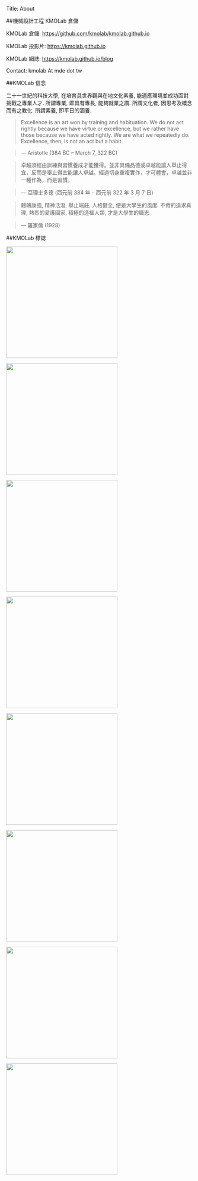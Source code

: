 Title: About

##機械設計工程 KMOLab 倉儲

KMOLab 倉儲: <a href="https://github.com/kmolab/kmolab.github.io">https://github.com/kmolab/kmolab.github.io</a>

KMOLab 投影片: <a href="https://kmolab.github.io">https://kmolab.github.io</a>

KMOLab 網誌: <a href="https://kmolab.github.io/blog">https://kmolab.github.io/blog</a>

Contact: kmolab At mde dot tw

##KMOLab 信念

二十一世紀的科技大學, 在培育具世界觀與在地文化素養, 能適應環境並成功面對挑戰之專業人才. 所謂專業, 即具有專長, 能夠就業之謂. 所謂文化者, 因思考及概念而有之教化. 所謂素養, 即平日的涵養.

>Excellence is an art won by training and habituation. We do not act rightly because we have virtue or excellence, but we rather have those because we have acted rightly. We are what we repeatedly do. Excellence, then, is not an act but a habit.

>— Aristotle (384 BC – March 7, 322 BC)

>卓越須經由訓練與習慣養成才能獲得。並非具備品德或卓越能讓人舉止得宜，反而是舉止得宜能讓人卓越。經過切身重複實作，才可體會，卓越並非一種作為，而是習慣。

>— 亞理士多德 (西元前 384 年 – 西元前 322 年 3 月 7 日)

>體魄康強, 精神活潑, 舉止端莊, 人格健全, 便是大學生的風度.
不倦的追求真理, 熱烈的愛護國家, 積極的造福人類, 才是大學生的職志.

>— 羅家倫 (1928)

##KMOLab 標誌

<!-- 在 page 中引用圖檔, 必須要往外跳三層才可跳出 blog 目錄 -->

<img src="./../../../data/logo/kmol_1172x340_red_3yrs.png" width="300"></img>

<img src="./../../../data/logo/kmol_1172x340_green_3yrs.png" width="300"></img>

<img src="./../../../data/logo/kmol_1172x340_blue_3yrs.png" width="300"></img>

<img src="./../../../data/logo/kmol_1172x340_yellow_3yrs.png" width="300"></img>

<img src="./../../../data/logo/kmol_1172x340_color_3yrs.png" width="300"></img>

<img src="./../../../data/logo/kmol_1172x340_bw_3yrs.png" width="300"></img>

<img src="./../../../data/logo/kmol_rotary_570x570.png" width="300"></img>

<img src="./../../../data/logo/3yrs_camel.jpg" width="300"></img>










